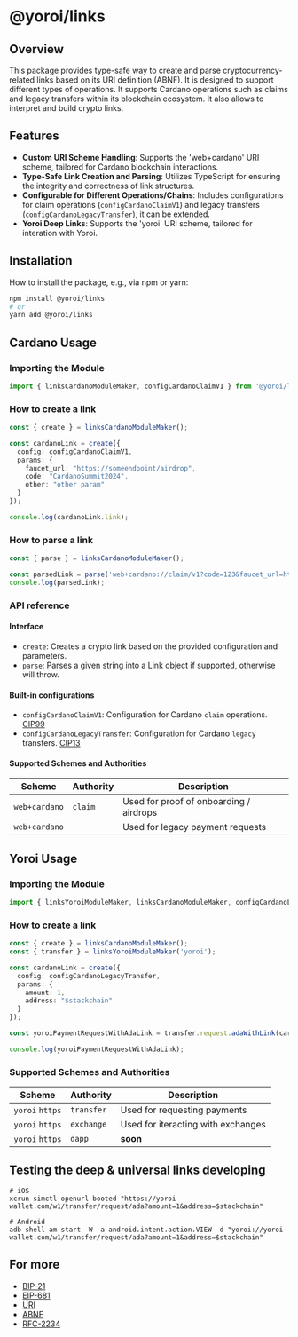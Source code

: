 # @yoroi/links

## Overview
This package provides type-safe way to create and parse cryptocurrency-related links based on its URI definition (ABNF). It is designed to support different types of operations. It supports Cardano operations such as claims and legacy transfers within its blockchain ecosystem. It also allows to interpret and build crypto links.

## Features
- **Custom URI Scheme Handling**: Supports the 'web+cardano' URI scheme, tailored for Cardano blockchain interactions.
- **Type-Safe Link Creation and Parsing**: Utilizes TypeScript for ensuring the integrity and correctness of link structures.
- **Configurable for Different Operations/Chains**: Includes configurations for claim operations (`configCardanoClaimV1`) and legacy transfers (`configCardanoLegacyTransfer`), it can be extended.
- **Yoroi Deep Links**: Supports the 'yoroi' URI scheme, tailored for interation with Yoroi.

## Installation
How to install the package, e.g., via npm or yarn:
```bash
npm install @yoroi/links
# or
yarn add @yoroi/links
```

## Cardano Usage
### Importing the Module
```typescript
import { linksCardanoModuleMaker, configCardanoClaimV1 } from '@yoroi/links';
```

### How to create a link
```typescript
const { create } = linksCardanoModuleMaker();

const cardanoLink = create({
  config: configCardanoClaimV1,
  params: {
    faucet_url: "https://someendpoint/airdrop",
    code: "CardanoSummit2024",
    other: "other param"
  }
});

console.log(cardanoLink.link); 
```

### How to parse a link
```typescript
const { parse } = linksCardanoModuleMaker();

const parsedLink = parse('web+cardano://claim/v1?code=123&faucet_url=http://example.com');
console.log(parsedLink);
```

### API reference

#### Interface 
- `create`: Creates a crypto link based on the provided configuration and parameters.
- `parse`: Parses a given string into a Link object if supported, otherwise will throw.

#### Built-in configurations
- `configCardanoClaimV1`: Configuration for Cardano `claim` operations. [CIP99](https://github.com/cardano-foundation/CIPs/pull/546/files)
- `configCardanoLegacyTransfer`: Configuration for Cardano `legacy` transfers. [CIP13](https://cips.cardano.org/cips/cip13/)

#### Supported Schemes and Authorities

| Scheme         | Authority | Description                                 |
|----------------|-----------|---------------------------------------------|
| `web+cardano`  | `claim`   | Used for proof of onboarding / airdrops     |
| `web+cardano`  | ` `       | Used for legacy payment requests            |


## Yoroi Usage
### Importing the Module
```typescript
import { linksYoroiModuleMaker, linksCardanoModuleMaker, configCardanoLegacyTransfer } from '@yoroi/links';
```

### How to create a link
```typescript
const { create } = linksCardanoModuleMaker();
const { transfer } = linksYoroiModuleMaker('yoroi');

const cardanoLink = create({
  config: configCardanoLegacyTransfer,
  params: {
    amount: 1,
    address: "$stackchain"
  }
});

const yoroiPaymentRequestWithAdaLink = transfer.request.adaWithLink(cardanoLink.link)

console.log(yoroiPaymentRequestWithAdaLink); 
```

### Supported Schemes and Authorities

| Scheme          | Authority  | Description                                 |
|-----------------|------------|---------------------------------------------|
| `yoroi` `https` | `transfer` | Used for requesting payments                |
| `yoroi` `https` | `exchange` | Used for iteracting with exchanges          |
| `yoroi` `https` | `dapp`     | **soon**                                    |


## Testing the deep & universal links developing
```shell
# iOS
xcrun simctl openurl booted "https://yoroi-wallet.com/w1/transfer/request/ada?amount=1&address=$stackchain"

# Android
adb shell am start -W -a android.intent.action.VIEW -d "yoroi://yoroi-wallet.com/w1/transfer/request/ada?amount=1&address=$stackchain"
```

## For more
- [BIP-21](https://github.com/bitcoin/bips/blob/master/bip-0021.mediawiki) 
- [EIP-681](https://eips.ethereum.org/EIPS/eip-681)
- [URI](https://www.google.com/url?sa=t&rct=j&q=&esrc=s&source=web&cd=&cad=rja&uact=8&ved=2ahUKEwiGtpWV-eOCAxVSmokEHdBOAn0QFnoECBQQAQ&url=https%3A%2F%2Fen.wikipedia.org%2Fwiki%2FUniform_Resource_Identifier&usg=AOvVaw2i8uSyn7gtMV9bW4Nmh4dK&opi=89978449)
- [ABNF](https://www.google.com/url?sa=t&rct=j&q=&esrc=s&source=web&cd=&cad=rja&uact=8&ved=2ahUKEwjYq-3u-OOCAxVxvokEHTx1CqsQFnoECBIQAQ&url=https%3A%2F%2Fen.wikipedia.org%2Fwiki%2FAugmented_Backus%25E2%2580%2593Naur_form&usg=AOvVaw3GEFuH6Hby-NUw6cxQpQUz&opi=89978449)
- [RFC-2234](https://datatracker.ietf.org/doc/html/rfc2234)
